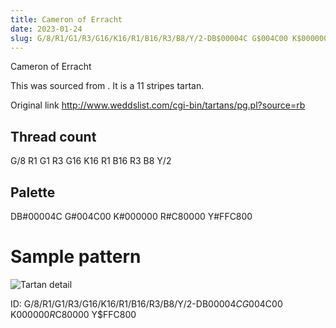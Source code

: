 ```yaml
---
title: Cameron of Erracht
date: 2023-01-24
slug: G/8/R1/G1/R3/G16/K16/R1/B16/R3/B8/Y/2-DB$00004C G$004C00 K$000000 R$C80000 Y$FFC800
---
```

Cameron of Erracht

This was sourced from <no value>.  It is a 11 stripes tartan.

Original link http://www.weddslist.com/cgi-bin/tartans/pg.pl?source=rb

## Thread count
G/8 R1 G1 R3 G16 K16 R1 B16 R3 B8 Y/2

## Palette
DB#00004C G#004C00 K#000000 R#C80000 Y#FFC800

# Sample pattern

![Tartan detail](tartan.png "G/8 R1 G1 R3 G16 K16 R1 B16 R3 B8 Y/2 tartan")

ID: G/8/R1/G1/R3/G16/K16/R1/B16/R3/B8/Y/2-DB$00004C G$004C00 K$000000 R$C80000 Y$FFC800